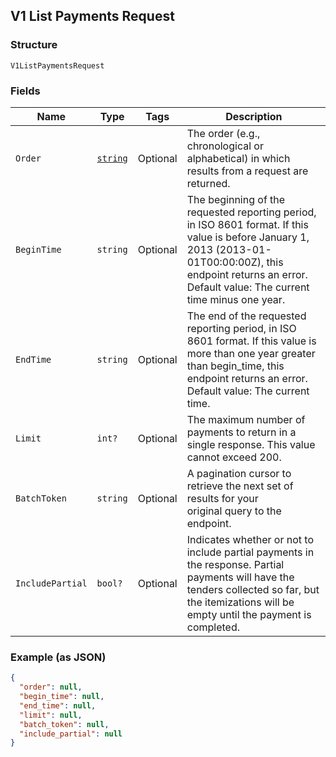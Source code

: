 ## V1 List Payments Request

### Structure

`V1ListPaymentsRequest`

### Fields

| Name | Type | Tags | Description |
|  --- | --- | --- | --- |
| `Order` | [`string`](/doc/models/sort-order.md) | Optional | The order (e.g., chronological or alphabetical) in which results from a request are returned. |
| `BeginTime` | `string` | Optional | The beginning of the requested reporting period, in ISO 8601 format. If this value is before January 1, 2013 (2013-01-01T00:00:00Z), this endpoint returns an error. Default value: The current time minus one year. |
| `EndTime` | `string` | Optional | The end of the requested reporting period, in ISO 8601 format. If this value is more than one year greater than begin_time, this endpoint returns an error. Default value: The current time. |
| `Limit` | `int?` | Optional | The maximum number of payments to return in a single response. This value cannot exceed 200. |
| `BatchToken` | `string` | Optional | A pagination cursor to retrieve the next set of results for your<br>original query to the endpoint. |
| `IncludePartial` | `bool?` | Optional | Indicates whether or not to include partial payments in the response. Partial payments will have the tenders collected so far, but the itemizations will be empty until the payment is completed. |

### Example (as JSON)

```json
{
  "order": null,
  "begin_time": null,
  "end_time": null,
  "limit": null,
  "batch_token": null,
  "include_partial": null
}
```

